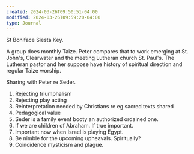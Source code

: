 ```yaml
---
created: 2024-03-26T09:50:51-04:00
modified: 2024-03-26T09:59:20-04:00
type: Journal
---
```


St Boniface Siesta Key. 

A group does monthly Taize. Peter compares that to work emerging at St. John's, Clearwater and the meeting Lutheran church St. Paul's. The Lutheran pastor and her suppose have history of spiritual direction and regular Taize worship.

Sharing with Peter re Seder. 

1. Rejecting triumphalism
2. Rejecting play acting
2. Reinterpretation needed by Christians re eg sacred texts shared
3. Pedagogical value
4. Seder is a family event booty an authorized ordained one. 
5. If we are children of Abraham. If true important. 
6. Important now when Israel is playing Egypt. 
7. Be nimble for the upcoming upheavals. Spiritually?
8. Coincidence mysticism and plague.
